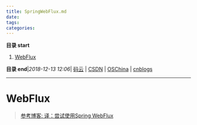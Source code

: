 ```yaml
---
title: SpringWebFlux.md
date: 
tags: 
categories: 
---
```


**目录 start**
 
1. [WebFlux](#webflux)

**目录 end**|_2018-12-13 12:06_| [码云](https://gitee.com/gin9) | [CSDN](http://blog.csdn.net/kcp606) | [OSChina](https://my.oschina.net/kcp1104) | [cnblogs](http://www.cnblogs.com/kuangcp)
****************************************
# WebFlux

> [参考博客: 译：尝试使用Spring WebFlux](http://www.spring4all.com/article/1167)

